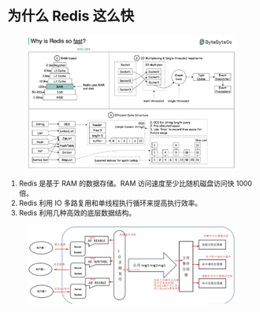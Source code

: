 # 为什么 Redis 这么快

<figure><img src="../.gitbook/assets/image (6).png" alt=""><figcaption></figcaption></figure>

1. Redis 是基于 RAM 的数据存储。RAM 访问速度至少比随机磁盘访问快 1000 倍。
2. Redis 利用 IO 多路复用和单线程执行循环来提高执行效率。
3. Redis 利用几种高效的底层数据结构。

<figure><img src="../.gitbook/assets/image (7).png" alt=""><figcaption></figcaption></figure>

